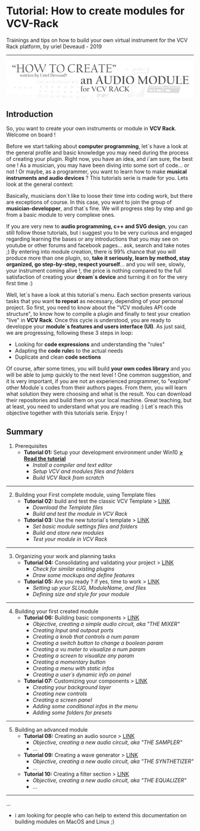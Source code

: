 # Tutorial: How to create modules for VCV-Rack
Trainings and tips on how to build your own virtual instrument for the VCV Rack platform, by uriel Deveaud - 2019

---

![](tutorials/images/header.jpg)

## Introduction

So, you want to create your own instruments or module in **VCV Rack**. Welcome on board !

Before we start talking about **computer programming**, let´s have a look at the general profile and basic knowledge you may need during the process of creating your plugin. Right now, you have an idea, and i´am sure, the best one ! As a musician, you may have been diving into some sort of code... or not ! Or maybe, as a programmer, you want to learn how to make **musical instruments and audio devices** ? This tutorials serie is made for you. Lets look at the general context:

Basically, musicians don´t like to loose their time into coding work, but there are exceptions of course.
In this case, you want to join the group of **musician-developper**, and that´s fine. We will progress step by step and go from a basic module to very complexe ones.

If you are very new to **audio programming, c++ and SVG design**, you can still follow those tutorials, but i suggest you to be very curious and engaged regarding learning the bases or any introductions that you may see on  youtube or other forums and facebook pages... ask, search and take notes ;) By entering into module creation, there is 99% chance that you will produce more than one plugin, so, **take it seriously, learn by method, stay organized, go step-by-step, respect yourself**... and you will see, slowly, your instrument coming alive !, the price is nothing compared to the full satisfaction of creating your **dream´s device** and turning it on for the very first time :)

Well, let´s have a look at this tutorial´s menu. Each section presents various tasks that you want **to repeat** as necessary, depending of your personal project. So first, you need to know about the "VCV modules API code structure", to know how to compile a plugin and finally to test your creation "live" in **VCV Rack**. Once this cycle is understood, you are ready to developpe your **module´s features and users interface (UI)**. As just said, we are progressing, following these 3 steps in loop: 

* Looking for **code expressions** and understanding the "rules"
* Adapting the **code rule**s to the actual needs
* Duplicate and clean **code sections**

Of course, after some times, you will build **your own codes library** and you will be able to jump quickly to the next level !
One common suggestion, and it is very important, if you are not an experienced programmer, to "explore" other Module´s codes from their authors pages. From them, you will learn what solution they were choosing and what is the result. You can download their repositories and build them on your local machine. Great teaching, but at least, you need to understand what you are reading :) Let´s reach this objective together with this tutorials serie. Enjoy !

## Summary

1. Prerequisites
   - **Tutorial 01:** Setup your development environment under Win10 [**> Read the tutorial**](tutorials/tutorial_1.md)
     - _Install a compiler and text editor_
     - _Setup VCV and modules files and folders_
     - _Build VCV Rack from scratch_
 
 ---
 
2. Building your First complete module, using Template files
   - **Tutorial 02:** build and test the classic VCV Template > [LINK](https://github.com/KoreTeknology/Quadraphonic-Plugins-for-VCV-Rack/blob/master/Documentation/tuto1.md)
     - _Download the Template files_
     - _Build and test the module in VCV Rack_
   - **Tutorial 03:** Use the new tutorial´s template > [LINK](https://github.com/KoreTeknology/Quadraphonic-Plugins-for-VCV-Rack/blob/master/Documentation/tuto1.md)
     - _Set basic module settings files and folders_
     - _Build and store new modules_
     - _Test your module in VCV Rack_

---

3. Organizing your work and planning tasks
   - **Tutorial 04:** Consolidating and validating your project > [LINK](https://github.com/KoreTeknology/Quadraphonic-Plugins-for-VCV-Rack/blob/master/Documentation/tuto1.md)
     - _Check for similar existing plugins_
     - _Draw some mockups and define features_
   - **Tutorial 05:** Are you ready ? if yes, time to work > [LINK](https://github.com/KoreTeknology/Quadraphonic-Plugins-for-VCV-Rack/blob/master/Documentation/tuto1.md)
     - _Setting up your SLUG, ModuleName, and files_
     - _Defining size and style for your module_

---

4. Building your first created module
   - **Tutorial 06:** Building basic components > [LINK](https://github.com/KoreTeknology/Quadraphonic-Plugins-for-VCV-Rack/blob/master/Documentation/tuto1.md)
     - _Objective, creating a simple audio circuit, aka "THE MIXER"_
     - _Creating Input and outpout ports_
     - _Creating a knob that controls a num param_
     - _Creating a switch button to change a boolean param_
     - _Creating a vu meter to visualize a num param_
     - _Creating a screen to visualize any param_
     - _Creating a momentary button_
     - _Creating a menu with static infos_
     - _Creating a user´s dynamic info on panel_
   - **Tutorial 07:** Customizing your components > [LINK](https://github.com/KoreTeknology/Quadraphonic-Plugins-for-VCV-Rack/blob/master/Documentation/tuto1.md)
     - _Creating your background layer_
     - _Creating new controls_
     - _Creating a screen panel_
     - _Adding some conditional infos in the menu_
     - _Adding some folders for presets_

---

5. Building an advanced module
   - **Tutorial 08:** Creating an audio source > [LINK](https://github.com/KoreTeknology/Quadraphonic-Plugins-for-VCV-Rack/blob/master/Documentation/tuto1.md)
     - _Objective, creating a new audio circuit, aka "THE SAMPLER"_
     - ...
   - **Tutorial 09:** Creating a wave generator > [LINK](https://github.com/KoreTeknology/Quadraphonic-Plugins-for-VCV-Rack/blob/master/Documentation/tuto1.md)
     - _Objective, creating a new audio circuit, aka "THE SYNTHETIZER"_
     - ...
   - **Tutorial 10:** Creating a filter section > [LINK](https://github.com/KoreTeknology/Quadraphonic-Plugins-for-VCV-Rack/blob/master/Documentation/tuto1.md)
     - _Objective, creating a new audio circuit, aka "THE EQUALIZER"_
     - ...
  
---

...

- i am looking for people who can help to extend this documentation on building modules on MacOS and Linux ;)

